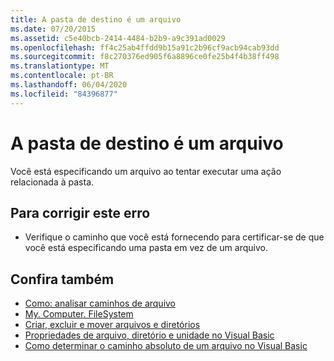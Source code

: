 ```yaml
---
title: A pasta de destino é um arquivo
ms.date: 07/20/2015
ms.assetid: c5e40bcb-2414-4484-b2b9-a9c391ad0029
ms.openlocfilehash: ff4c25ab4ffdd9b15a91c2b96cf9acb94cab93dd
ms.sourcegitcommit: f8c270376ed905f6a8896ce0fe25b4f4b38ff498
ms.translationtype: MT
ms.contentlocale: pt-BR
ms.lasthandoff: 06/04/2020
ms.locfileid: "84396877"
---
```

# <a name="target-folder-is-a-file"></a>A pasta de destino é um arquivo
Você está especificando um arquivo ao tentar executar uma ação relacionada à pasta.  
  
## <a name="to-correct-this-error"></a>Para corrigir este erro  
  
- Verifique o caminho que você está fornecendo para certificar-se de que você está especificando uma pasta em vez de um arquivo.  
  
## <a name="see-also"></a>Confira também

- [Como: analisar caminhos de arquivo](../developing-apps/programming/drives-directories-files/how-to-parse-file-paths.md)
- [My. Computer. FileSystem](xref:Microsoft.VisualBasic.FileIO.FileSystem)
- [Criar, excluir e mover arquivos e diretórios](../developing-apps/programming/drives-directories-files/creating-deleting-and-moving-files-and-directories.md)
- [Propriedades de arquivo, diretório e unidade no Visual Basic](https://docs.microsoft.com/previous-versions/visualstudio/visual-studio-2010/as4xcs58(v=vs.100))
- [Como determinar o caminho absoluto de um arquivo no Visual Basic](https://docs.microsoft.com/previous-versions/visualstudio/visual-studio-2010/e00wt2d8(v=vs.100))
